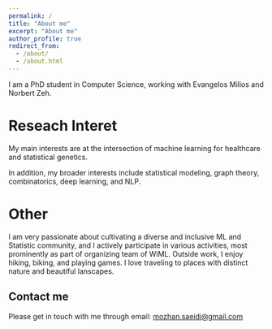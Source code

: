 ```yaml
---
permalink: /
title: "About me"
excerpt: "About me"
author_profile: true
redirect_from: 
  - /about/
  - /about.html
---
```


I am a PhD student in Computer Science, working with Evangelos Milios and Norbert Zeh. 

<!-- #I am a Postdoctoral Researcher at the Department of Biomedical Data Science at the Stanford University, working with Barbara Engelhardt. -->

<!-- #Prior to my current position, I was Postdoctoral Research Scientist at the Machine Learning and Optimization (MLO) lab at EPFL, working with Martin Jaggi. #While at EPFL, I organized the Smooth Games reading group . In part of my time, I participated in the intelligent Global Health (iGH) sub-group of MLO led #by Mary-Anne Hartley, by advising on the machine learning aspect of the ongoing projects. I obtained my Ph.D. from EPFL, and Idiap, supervised by François #Fleuret. During my Ph.D. studies I did two internships at: (i) Mila where I was supervised by Yoshua Bengio and Simon Lacoste-Julien, as well as at (ii) #DeepMind supervised by Irina Higgins. -->



Reseach Interet
======

My main interests are at the intersection of machine learning for healthcare and statistical genetics. 
<!-- #My research aims to better understand the training dynamics of multi-player games and develop improved methods for their optimization.  -->
In addition, my broader interests include statistical modeling, graph theory, combinatorics, deep learning, and NLP.

Other
======
I am very passionate about cultivating a diverse and inclusive ML and Statistic community, and I actively participate in various activities, most prominently as part of organizing team of WiML. Outside work, I enjoy hiking, biking, and playing games. I love traveling to places with distinct nature and beautiful lanscapes.

Contact me
------
Please get in touch with me through email: mozhan.saeidi@gmail.com


